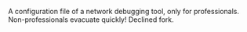 A configuration file of a network debugging tool, only for professionals.
Non-professionals evacuate quickly! Declined fork.
